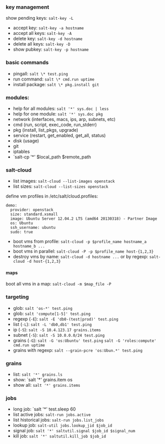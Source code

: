 ### key management

show pending keys: `salt-key -L`
* accept key: `salt-key -a hostname`
* accept all keys: `salt-key -A`
* delete key: `salt-key -d hostname`
* delete all keys: `salt-key -D`
* show pubkey: `salt-key -p hostname`


### basic commands

* pingall: `salt \* test.ping`
* run command: `salt \* cmd.run uptime`
* install package: `salt \* pkg.install git`


### modules:

* help for all modules: `salt '*' sys.doc | less`
* help for one module: `salt '*' sys.doc pkg`
* network (interfaces, macs, ips, arp, subnets, etc)
* cmd (run, script, exec_code, run_stderr)
* pkg (install, list_pkgs, upgrade)
* service (restart, get_enabled, get_all, status)
* disk (usage)
* git
* iptables
* `salt-cp '*' $local_path $remote_path

### salt-cloud

* list images: `salt-cloud --list-images openstack`
* list sizes: `salt-cloud --list-sizes openstack`

define vm profiles in /etc/salt/cloud.profiles:

```
demo:
  provider: openstack
  size: standard.xsmall
  image: Ubuntu Server 12.04.2 LTS (amd64 20130318) - Partner Image
  os: Ubuntu
  ssh_username: ubuntu
  sudo: true
```

* boot vms from profile: `salt-cloud -p $profile_name hostname_a hostname_b ...`
* boot vms in parallel: `salt-cloud -P -p $profile_name host-{1,2,3}`
* destroy vms by name: `salt-cloud -d hostname ...` or by regexp: `salt-cloud -d host-{1,2,3}`

#### maps

boot all vms in a map: `salt-cloud -m $map_file -P`


### targeting

* glob: `salt 'os-*' test.ping`
* glob: `salt 'compute[1-5]' test.ping`
* regexp (`-E`): `salt -E 'db0-(test|prod)' test.ping`
* list (`-L`): `salt -L 'db0,db1' test.ping`
* ip (`-S`): `salt -S 10.4.123.17 grains.items`
* subnet (`-S`): `salt -S 10.0.0.0/24 test.ping`
* grains (`-G`): `salt -G 'os:Ubuntu' test.ping`  `salt -G 'roles:compute' cmd.run uptime`
* grains with regexp: `salt --grain-pcre 'os:Ubun.*' test.ping`


### grains

* list: `salt '*' grains.ls`
* show: `salt '*' grains.item os
* show all: `salt '*' grains.items`


### jobs

* long job: `salt '*' test.sleep 60
* list active jobs: `salt-run jobs.active`
* list historical jobs: `salt-run jobs.list_jobs`
* lookup job: `salt-util jobs.lookup_jid $job_id`
* signal job: `salt '*' saltutil.signal $job_id $signal_num`
* kill job: `salt '*' saltutil.kill_job $job_id`
